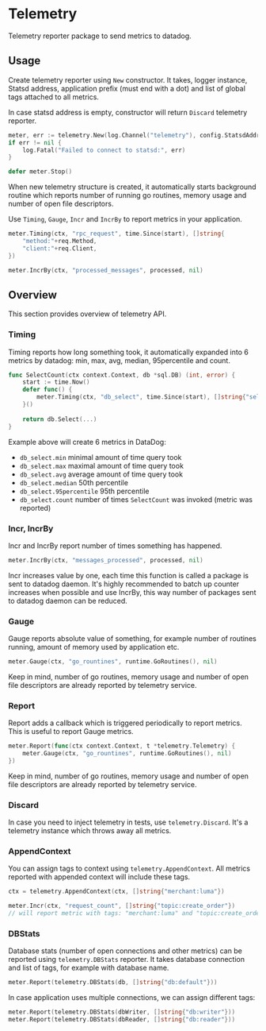 # Telemetry

Telemetry reporter package to send metrics to datadog.

## Usage

Create telemetry reporter using `New` constructor. It takes, logger instance, Statsd address, application prefix (must end with a dot) and list of global tags attached to all metrics.

In case statsd address is empty, constructor will return `Discard` telemetry reporter.

```go
meter, err := telemetry.New(log.Channel("telemetry"), config.StatsdAddr, "my-app.", nil)
if err != nil {
	log.Fatal("Failed to connect to statsd:", err)
}

defer meter.Stop()
```

When new telemetry structure is created, it automatically starts background routine which reports 
number of running go routines, memory usage and number of open file descriptors. 

Use `Timing`, `Gauge`, `Incr` and `IncrBy` to report metrics in your application.

```go
meter.Timing(ctx, "rpc_request", time.Since(start), []string{
	"method:"+req.Method,
	"client:"+req.Client,
})

meter.IncrBy(ctx, "processed_messages", processed, nil)
```

## Overview

This section provides overview of telemetry API.

### Timing

Timing reports how long something took, it automatically expanded into 6 metrics by datadog: min, max, avg, median, 95percentile and count.

```go
func SelectCount(ctx context.Context, db *sql.DB) (int, error) {
    start := time.Now()
    defer func() {
    	meter.Timing(ctx, "db_select", time.Since(start), []string{"select:user_count"})
    }()
    
    return db.Select(...)
}
```

Example above will create 6 metrics in DataDog:

* `db_select.min` minimal amount of time query took
* `db_select.max` maximal amount of time query took
* `db_select.avg` average amount of time query took
* `db_select.median` 50th percentile 
* `db_select.95percentile` 95th percentile 
* `db_select.count` number of times `SelectCount` was invoked (metric was reported) 

### Incr, IncrBy

Incr and IncrBy report number of times something has happened.

```go
meter.IncrBy(ctx, "messages_processed", processed, nil)
```

Incr increases value by one, each time this function is called a package is sent to datadog daemon. It's highly recommended
to batch up counter increases when possible and use IncrBy, this way number of packages sent to datadog daemon can be reduced. 


### Gauge

Gauge reports absolute value of something, for example number of routines running, amount of memory used by application etc.

```go
meter.Gauge(ctx, "go_rountines", runtime.GoRoutines(), nil)
```

Keep in mind, number of go routines, memory usage and number of open file descriptors are already reported by telemetry service. 


### Report
 
Report adds a callback which is triggered periodically to report metrics. This is useful to report Gauge metrics. 

```go
meter.Report(func(ctx context.Context, t *telemetry.Telemetry) {
    meter.Gauge(ctx, "go_rountines", runtime.GoRoutines(), nil)
})
```

Keep in mind, number of go routines, memory usage and number of open file descriptors are already reported by telemetry service.

### Discard

In case you need to inject telemetry in tests, use `telemetry.Discard`. It's a telemetry instance which throws away all metrics.

### AppendContext

You can assign tags to context using `telemetry.AppendContext`. All metrics reported with appended context will include these tags.

```go
ctx = telemetry.AppendContext(ctx, []string{"merchant:luma"})

meter.Incr(ctx, "request_count", []string{"topic:create_order"}) 
// will report metric with tags: "merchant:luma" and "topic:create_order"
```

### DBStats

Database stats (number of open connections and other metrics) can be reported using `telemetry.DBStats` reporter. It takes database connection and list of tags, for example with database name.

```go
meter.Report(telemetry.DBStats(db, []string{"db:default"}))
```

In case application uses multiple connections, we can assign different tags:

```go
meter.Report(telemetry.DBStats(dbWriter, []string{"db:writer"}))
meter.Report(telemetry.DBStats(dbReader, []string{"db:reader"}))
```
